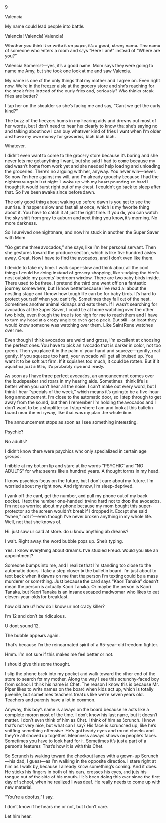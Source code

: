 9

Valencia



My name could lead people into battle.

Valencia! Valencia! Valencia!

Whether you think it or write it on paper, it’s a good, strong name. The name of someone who enters a room and says “Here I am!” instead of “Where are you?”

Valencia Somerset—yes, it’s a good name. Mom says they were going to name me Amy, but she took one look at me and saw Valencia.

My name is one of the only things that my mother and I agree on. Even right now. We’re in the freezer aisle at the grocery store and she’s reaching for the steak fries instead of the curly fries and, seriously? Who thinks steak fries are better?

I tap her on the shoulder so she’s facing me and say, “Can’t we get the curly kind?”

The buzz of the freezers hums in my hearing aids and drowns out most of her words, but I don’t need to hear her clearly to know that she’s saying no and talking about how I can buy whatever kind of fries I want when I’m older and have my own money for groceries, blah blah blah.

Whatever.

I didn’t even want to come to the grocery store because it’s boring and she never lets me get anything I want, but she said I had to come because my dad wasn’t home from work yet and she needed help loading and unloading the groceries. There’s no arguing with her, anyway. You never win—never. So now I’m here against my will, and I’m already grouchy because I had the nightmare again last night. I woke up with my heart pounding so hard I thought it would burst right out of my chest. I couldn’t go back to sleep after that. So I’ve been awake since before dawn.

The only good thing about waking up before dawn is you get to see the sunrise. It happens slow and fast all at once, which is my favorite thing about it. You have to catch it at just the right time. If you do, you can watch the sky shift from gray to auburn and next thing you know, it’s morning. No more darkness.

So I survived one nightmare, and now I’m stuck in another: the Super Saver with Mom.

“Go get me three avocados,” she says, like I’m her personal servant. Then she gestures toward the produce section, which is like five hundred aisles away. Great. Now I have to find the avocados, and I don’t even like them. 

I decide to take my time. I walk super-slow and think about all the cool things I could be doing instead of grocery shopping, like studying the bird’s nest outside my parents’ bedroom window. There are two baby birds inside. There used to be three. I pretend the third one went off on a fantastic journey somewhere, but I know better because I’ve read all about the nestling stage and I know how tough life can be for baby birds. It’s hard to protect yourself when you can’t fly. Sometimes they fall out of the nest. Sometimes another animal kidnaps and eats them. If I wasn’t searching for avocados at the Super Saver, I could be at home watching over the other two birds, even though the tree is too high for me to reach them and I have to turn my head at a crazy angle to even get a peek. But still—at least they would know someone was watching over them. Like Saint Rene watches over me.

Even though I think avocados are weird and gross, I’m excellent at choosing the perfect ones. You have to pick an avocado that is darker in color, not too green. Then you place it in the palm of your hand and squeeze—gently, real gently. If you squeeze too hard, your avocado will get all bruised up. You want it to be soft but firm. If it squishes too much, it could be rotten. But if it squishes just a little, it’s probably ripe and ready.

As soon as I have three perfect avocados, an announcement comes over the loudspeaker and roars in my hearing aids. Sometimes I think life is better when you can’t hear all the noise. I can’t make out every word, but I think I hear “specials of the week,” which means it’s going to be a five-hour-long announcement. I’m close to the automatic door, so I step through to get away from the sound, but then I remember I’m holding the avocados and I don’t want to be a shoplifter so I stop where I am and look at this bulletin board near the entryway, like that was my plan the whole time.

The announcement stops as soon as I see something interesting.



Psychic?

No adults?

I didn’t know there were psychics who only specialized in certain age groups.

I nibble at my bottom lip and stare at the words “PSYCHIC” and “NO ADULTS” for what seems like a hundred years. A thought forms in my head.

I know psychics focus on the future, but I don’t care about my future. I’m worried about my right now. And right now, I’m sleep-deprived.

I yank off the card, get the number, and pull my phone out of my back pocket. I text the number one-handed, trying hard not to drop the avocados. I’m not as worried about my phone because my mom bought this super-protector so the screen wouldn’t break if I dropped it. Except she said “when,” not if—even though I’ve never broken anything in my whole life. Well, not that she knows of.

Hi. just saw ur card at store. do u know anything ab dreams?

I wait. Right away, the word bubble pops up. She’s typing.

Yes. I know everything about dreams. I’ve studied Freud. Would you like an appointment?

Someone bumps into me, and I realize that I’m standing too close to the automatic doors. I take a step closer to the bulletin board. I’m just about to text back when it dawns on me that the person I’m texting could be a mass murderer or something. Just because the card says “Kaori Tanaka” doesn’t mean the person is actually Kaori Tanaka. Or maybe the person is Kaori Tanaka, but Kaori Tanaka is an insane escaped madwoman who likes to eat eleven-year-olds for breakfast.

how old are u? how do I know ur not crazy killer?

I’m 12 and don’t be ridiculous.

U dont sound 12. 

The bubble appears again.

That’s because I’m the reincarnated spirit of a 65-year-old freedom fighter. 

Hmm. I’m not sure if this makes me feel better or not.

I should give this some thought.

I slip the phone back into my pocket and walk toward the other end of the store to search for my mother. Along the way I see this scrunchy-faced boy from school. I think his name is Chet. The reason I know this is because Mr. Piper likes to write names on the board when kids act up, which is totally juvenile, but sometimes teachers treat us like we’re seven years old. Teachers and parents have a lot in common. 

Anyway, this boy’s name is always on the board because he acts like a complete moron most of the time. I don’t know his last name, but it doesn’t matter. I don’t even think of him as Chet. I think of him as Scrunch. I know that’s not very nice, but what can I say? His face is scrunched up, like he’s sniffing something offensive. He’s got beady eyes and round cheeks and they’re all shoved up together. Meanness always shows on people’s faces. Sometimes you have to look hard for it. Sometimes it’s just a part of a person’s features. That’s how it is with this Chet.

So Scrunch is walking toward the checkout lanes with a grown-up Scrunch—his dad, I guess—as I’m walking in the opposite direction. I stare right at him as I walk by, because I already know something’s coming. And it does. He sticks his fingers in both of his ears, crosses his eyes, and juts his tongue out of the side of his mouth. He’s been doing this ever since the first day of school, when he realized I was deaf. He really needs to come up with new material. 

“You’re a doofus,” I say.

I don’t know if he hears me or not, but I don’t care. 

Let him hear.
